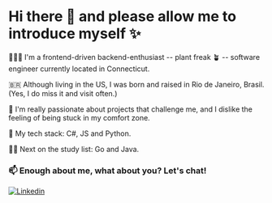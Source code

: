  # Hi there 👋 and please allow me to introduce myself ✨
 
🙋🏻‍♀️ I'm a frontend-driven backend-enthusiast -- plant freak 🪴 -- software engineer currently located in Connecticut.

🇧🇷 Although living in the US, I was born and raised in Rio de Janeiro, Brasil. (Yes, I do miss it and visit often.)

🤍 I'm really passionate about projects that challenge me, and I dislike the feeling of being stuck in my comfort zone.

🌟 My tech stack: C#, JS and Python.

👩‍💻 Next on the study list: Go and Java.


### 📫 Enough about me, what about you? Let's chat!
 [![Linkedin][linkedin-badge]][linkedin-url]

[linkedin-badge]: https://img.shields.io/badge/-LinkedIn-white?logo=linkedin&logoColor=0A66C2&style=for-the-badge
[linkedin-url]: https://www.linkedin.com/in/sabrina-gortz/

